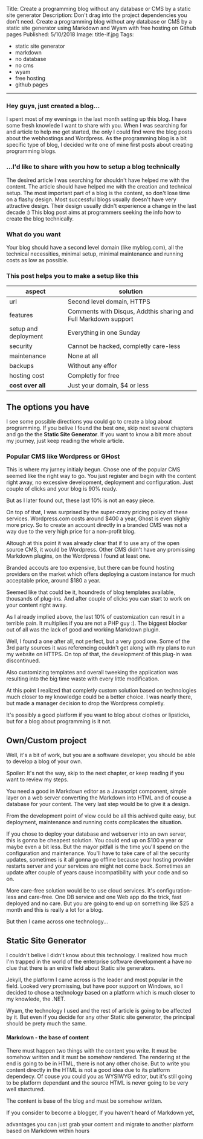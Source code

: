 Title: Create a programming blog without any database or CMS by a static site generator
Description: Don't drag into the project dependencies you don't need. Create a programming blog without any database or CMS by a static site generator using Markdown and Wyam with free hosting on Github pages
Published: 5/10/2018
Image: title-if.jpg
Tags: 
- static site generator
- markdown
- no database
- no cms
- wyam
- free hosting
- github pages
---

### Hey guys, just created a blog...
I spent most of my evenings in the last month setting up this blog. I have some fresh knowlede I want to share with you. When I was searching for and article to help me get started, the only I could find were the blog posts about the webhostings and Wordpress. As the programming blog is a bit specific type of blog, I decided write one of mine first posts about creating programming blogs.  

### ...I'd like to share with you how to setup a blog technically
The desired article I was searching for shouldn't have helped me with the content. The article should have helped me with the creation and technical setup.
The most important part of a blog is the content, so don't lose time on a flashy design.
Most successful blogs usually doesn't have very attractive design. Their design usually didn't experience a change in the last decade :)
This blog post aims at programmers seeking the info how to create the blog technically.

### What do you want
Your blog should have a second level domain (like myblog.com), all the technical necessities, minimal setup, minimal maintenance and running costs as low as possible.

### This post helps you to make a setup like this

| aspect | solution |
|--|--|
| url | Second level domain, HTTPS |
| features | Comments with Disqus, Addthis sharing and Full Markdown support|
| setup and deployment | Everything in one Sunday|
| security | Cannot be hacked, completly care-less|
| maintenance | None at all|
| backups | Without any effor|
| hosting cost | Completly for free|
| **cost over all** | Just your domain, $4 or less

## The options you have
I see some possible directions you could go to create a blog about programming. If you belive I found the best one, skip next several chapters and go the the **Static Site Generator**. If you want to know a bit more about my journey, just keep reading the whole article.

### Popular CMS like Wordpress or GHost
This is where my jurney initialy begun. Chose one of the popular CMS seemed like the right way to go. You just register and begin with the content right away, no excessive development, deployment and configuration. Just couple of clicks and your blog is 90% ready.

But as I later found out,  these last 10% is not an easy piece.

On top of that, I was surprised by the super-crazy pricing policy of these services. Wordpress.com costs around $400 a year, Ghost is even slighly more pricy. So to create an account directly in a branded CMS was not a way due to the very high price for a non-profit blog.

Altough at this point it was already clear that if to use any of the open source CMS, it would be Wordpress. Other CMS didn't have any promissing Markdown plugins, on the Wordpress I found at least one.

Branded accouts are too expensive, but there can be found hosting providers on the market which offers deploying a custom instance for much acceptable price, around $180 a year.

Seemed like that could be it, houndreds of blog templates available, thousands of plug-ins. And after couple of clicks you can start to work on your content right away.

As I already implied above, the last 10% of customization can result in a terrible pain. It multiplies if you are not a PHP guy :). 
The biggest blocker out of all was the lack of good and working Markdown plugin. 

Well, I found a one after all, not perfect, but a very good one. Some of the 3rd party sources it was referencing couldn't get along with my plans to run my website on HTTPS.
On top of that, the development of this plug-in was discontinued.

Also customizing templates and overall tweeking the application was resulting into the big time waste with every little modification.

At this point I realized that completly custom solution based on technologies much closer to my knowledge could be a better choice. I was nearly there, but made a manager decision to drop the Wordpress completly.

It's possibly a good platform if you want to blog about clothes or lipsticks, but for a blog about programming is it not.

## Own/Custom project
Well, it's a bit of work, but you are a software developer, you should be able to develop a blog of your own. 

Spoiler: It's not the way, skip to the next chapter, or keep reading if you want to review my steps.

You need a good in Markdown editor as a Javascript component, simple layer on a web server converting the Markdown into HTML and of couse a database for your content. The very last step would be to give it a design.

From the development point of view could be all this achived quite easy, but deployment, maintenance and running costs complicates the situation.

If you chose to deploy your database and webserver into an own server, this is gonna be cheapest solution.
You could end up on $100 a year or maybe even a bit less. But the mayor pitfall is the time you'll spend on the configuration and maintenance. 
You'll have to take care of all the security updates, sometimes is it all gonna go offline because your hosting provider restarts server and your services are might not come back. Sometimes an update after couple of years cause incompatibility with your code and so on.

More care-free solution would be to use cloud services. It's configuration-less and care-free. One DB service and one Web app do the trick, fast deployed and no care. But you are going to end up on something like $25 a month and this is really a lot for a blog.

But then I came across one technology...

## Static Site Generator
I couldn't belive I didn't know about this technology.
I realized how much I'm trapped in the world of the enterprise software development a have no clue that there is an enitre field about Static site generators.

Jekyll, the platform I came across is the leader and most popular in the field. Looked very promissing, but have poor support on Windows, so I decided to chose a technology based on a platform which is much closer to my knowlede, the .NET.

Wyam, the technology I used and the rest of article is going to be affected by it. 
But even if you decide for any other Static site generator, the principal should be prety much the same.

#### Markdown - the base of content
There must happen two things with the content you write. It must be somehow written and it must be somehow rendered.
The rendering at the end is going to be in HTML, there is not any other choise.
But to write you content directly in the HTML is not a good idea due to its platform dependecy.
Of couse you could you as WYSIWYG editor, but it's still going to be platform dependant and the source HTML is never going to be very well sturctured.


The content is base of the blog and must be somehow written. 

If you consider to become a blogger, If you haven't heard of Markdown yet, 




advantages
you can just grab your content and migrate to another platform based on Markdown within hours
<!--stackedit_data:
eyJoaXN0b3J5IjpbMTUxNTgwNDMzMywxMTM4MjA4MzAzLC0xMz
M3ODg2NTAyLDEzMDE5MzI0MDIsMTc2NjIzODU4MSwxMDg4NTkw
Njg0LDEyOTA5OTkxNjVdfQ==
-->